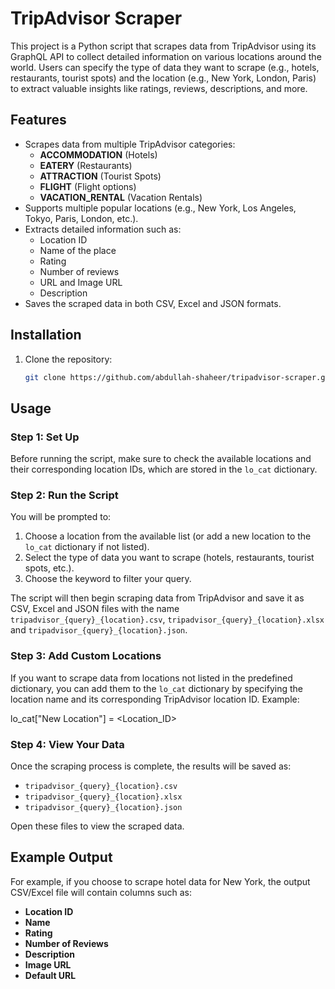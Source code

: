 # TripAdvisor Scraper

This project is a Python script that scrapes data from TripAdvisor using its GraphQL API to collect detailed information on various locations around the world. Users can specify the type of data they want to scrape (e.g., hotels, restaurants, tourist spots) and the location (e.g., New York, London, Paris) to extract valuable insights like ratings, reviews, descriptions, and more.

## Features

- Scrapes data from multiple TripAdvisor categories:
    - **ACCOMMODATION** (Hotels)
    - **EATERY** (Restaurants)
    - **ATTRACTION** (Tourist Spots)
    - **FLIGHT** (Flight options)
    - **VACATION_RENTAL** (Vacation Rentals)
- Supports multiple popular locations (e.g., New York, Los Angeles, Tokyo, Paris, London, etc.).
- Extracts detailed information such as:
    - Location ID
    - Name of the place
    - Rating
    - Number of reviews
    - URL and Image URL
    - Description
- Saves the scraped data in both CSV, Excel and JSON formats.

## Installation

1. Clone the repository:

   ```bash
   git clone https://github.com/abdullah-shaheer/tripadvisor-scraper.git

## Usage

### Step 1: Set Up

Before running the script, make sure to check the available locations and their corresponding location IDs, which are stored in the `lo_cat` dictionary.

### Step 2: Run the Script

You will be prompted to:

1. Choose a location from the available list (or add a new location to the `lo_cat` dictionary if not listed).
2. Select the type of data you want to scrape (hotels, restaurants, tourist spots, etc.).
3. Choose the keyword to filter your query.

The script will then begin scraping data from TripAdvisor and save it as CSV, Excel and JSON files with the name `tripadvisor_{query}_{location}.csv`, `tripadvisor_{query}_{location}.xlsx` and `tripadvisor_{query}_{location}.json`.

### Step 3: Add Custom Locations

If you want to scrape data from locations not listed in the predefined dictionary, you can add them to the `lo_cat` dictionary by specifying the location name and its corresponding TripAdvisor location ID. Example:

lo_cat["New Location"] = <Location_ID>

### Step 4: View Your Data

Once the scraping process is complete, the results will be saved as:

*   `tripadvisor_{query}_{location}.csv`
*   `tripadvisor_{query}_{location}.xlsx`
*   `tripadvisor_{query}_{location}.json`

Open these files to view the scraped data.

## Example Output

For example, if you choose to scrape hotel data for New York, the output CSV/Excel file will contain columns such as:

*   **Location ID**
*   **Name**
*   **Rating**
*   **Number of Reviews**
*   **Description**
*   **Image URL**
*   **Default URL**

